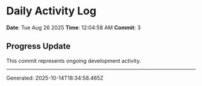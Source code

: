 # Daily Activity Log

**Date**: Tue Aug 26 2025
**Time**: 12:04:58 AM
**Commit**: 3

## Progress Update

This commit represents ongoing development activity.

---
Generated: 2025-10-14T18:34:58.465Z
